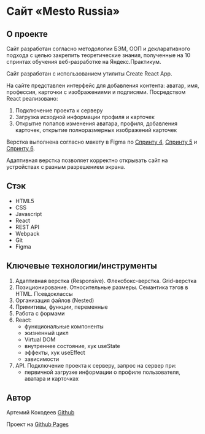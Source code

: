 # Cайт «Mesto Russia»

## О проекте
Сайт разработан согласно методологии БЭМ, ООП и декларативного подхода с целью закрепить теоретические знания, полученные на 10 спринтах обучения веб-разработке на Яндекс.Практикум.

Сайт разработан с использованием утилиты Create React App.

На сайте представлен интерфейс для добавления контента: аватар, имя, профессия, карточки с изображениями и подписями. 
Посредством React реализовано:
1. Подключение проекта к серверу
2. Загрузка исходной информации профиля и карточек
3. Открытие попапов изменения аватара, профиля, добавления карточек, открытие полноразмерных изображений карточек

Верстка выполнена согласно макету в Figma по [Спринту 4](https://www.figma.com/file/2cn9N9jSkmxD84oJik7xL7/JavaScript.-Sprint-4?node-id=0%3A1), [Спринту 5](https://www.figma.com/file/bjyvbKKJN2naO0ucURl2Z0/JavaScript.-Sprint-5?node-id=0%3A1) и [Спринту 6](https://www.figma.com/file/kRVLKwYG3d1HGLvh7JFWRT/JavaScript.-Sprint-6?node-id=0%3A1).

Адаптивная верстка позволяет корректно открывать сайт на устройствах с разным разрешением экрана.

## Стэк
* HTML5
* CSS
* Javascript
* React
* REST API
* Webpack
* Git
* Figma

## Ключевые технологии/инструменты
1. Адаптивная верстка (Responsive). Флексбокс-верстка. Grid-верстка
2. Позиционирование. Относительные размеры. Семантика тэгов в HTML. Псевдоклассы
3. Организация файлов (Nested)
4. Примитивы, функции, переменные
5. Работа с формами
6. React:
    - функциональные компоненты
    - жизненный цикл
    - Virtual DOM
    - внутреннее состояние, хук useState
    - эффекты, хук useEffect
    - зависимости
7. API. Подключение проекта к серверу, запрос на сервер при:
    - первичной загрузке информации о профиле пользователя, аватара и карточках


## Автор
Артемий Кокодеев [Github](https://github.com/ArtemiiKokodeev)

Проект на [Github Pages](https://artemiikokodeev.github.io/mesto-react/)